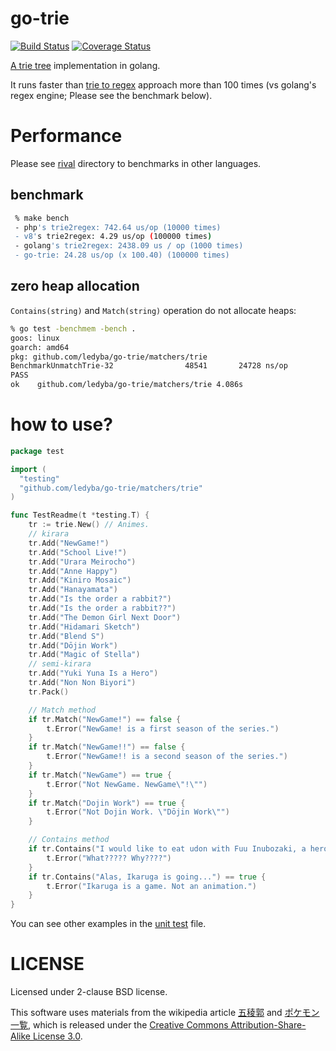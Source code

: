 # go-trie

[![Build Status](https://travis-ci.org/ledyba/go-trie.svg?branch=master)](https://travis-ci.org/ledyba/go-trie)
[![Coverage Status](https://coveralls.io/repos/github/ledyba/go-trie/badge.svg?branch=master)](https://coveralls.io/github/ledyba/go-trie?branch=master)

[A trie tree](https://en.wikipedia.org/wiki/Trie) implementation in golang.

It runs faster than [trie to regex](http://google.com/search?q=trie+2+regex) approach more than 100 times (vs golang's regex engine; Please see the benchmark below).

# Performance

Please see [rival](https://github.com/ledyba/go-trie/tree/master/_rivals) directory to benchmarks in other languages.

## benchmark

```bash
 % make bench
 - php's trie2regex: 742.64 us/op (10000 times)
 - v8's trie2regex: 4.29 us/op (100000 times)
 - golang's trie2regex: 2438.09 us / op (1000 times)
 - go-trie: 24.28 us/op (x 100.40) (100000 times)
```

## zero heap allocation

`Contains(string)` and `Match(string)` operation do not allocate heaps:

```bash
% go test -benchmem -bench .
goos: linux
goarch: amd64
pkg: github.com/ledyba/go-trie/matchers/trie
BenchmarkUnmatchTrie-32                48541       24728 ns/op         0 B/op        0 allocs/op
PASS
ok    github.com/ledyba/go-trie/matchers/trie 4.086s

```

# how to use?

```go
package test

import (
  "testing"
  "github.com/ledyba/go-trie/matchers/trie"
)

func TestReadme(t *testing.T) {
	tr := trie.New() // Animes.
	// kirara
	tr.Add("NewGame!")
	tr.Add("School Live!")
	tr.Add("Urara Meirocho")
	tr.Add("Anne Happy")
	tr.Add("Kiniro Mosaic")
	tr.Add("Hanayamata")
	tr.Add("Is the order a rabbit?")
	tr.Add("Is the order a rabbit??")
	tr.Add("The Demon Girl Next Door")
	tr.Add("Hidamari Sketch")
	tr.Add("Blend S")
	tr.Add("Dōjin Work")
	tr.Add("Magic of Stella")
	// semi-kirara
	tr.Add("Yuki Yuna Is a Hero")
	tr.Add("Non Non Biyori")
	tr.Pack()

	// Match method 
	if tr.Match("NewGame!") == false {
		t.Error("NewGame! is a first season of the series.")
	}
	if tr.Match("NewGame!!") == false {
		t.Error("NewGame!! is a second season of the series.")
	}
	if tr.Match("NewGame") == true {
		t.Error("Not NewGame. NewGame\"!\"")
	}
	if tr.Match("Dojin Work") == true {
		t.Error("Not Dojin Work. \"Dōjin Work\"")
	}

	// Contains method
	if tr.Contains("I would like to eat udon with Fuu Inubozaki, a hero in \"Yuki Yuna Is a Hero\".") == false {
		t.Error("What????? Why????")
	}
	if tr.Contains("Alas, Ikaruga is going...") == true {
		t.Error("Ikaruga is a game. Not an animation.")
	}
}

```

You can see other examples in the [unit test](https://github.com/ledyba/go-trie/blob/master/matchers/trie/trie_test.go) file.

# LICENSE

Licensed under 2-clause BSD license.

This software uses materials from the wikipedia article [五稜郭](https://ja.wikipedia.org/wiki/%E4%BA%94%E7%A8%9C%E9%83%AD) and [ポケモン一覧](https://ja.wikipedia.org/wiki/%E3%83%9D%E3%82%B1%E3%83%A2%E3%83%B3%E4%B8%80%E8%A6%A7), which is released under the <a href="https://creativecommons.org/licenses/by-sa/3.0/">Creative Commons Attribution-Share-Alike License 3.0</a>.
